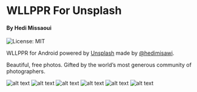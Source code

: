 <h1>WLLPPR For Unsplash</h1>
<h4>By Hedi Missaoui</h4>

![License: MIT](https://img.shields.io/badge/License-MIT-yellow.svg)

<p>WLLPPR for Android powered by <a href="https://unsplash.com">Unsplash</a> made by <a href="https://instagram.com/hedimisawi/">@hedimisawi</a>.</p>

<p>Beautiful, free photos. Gifted by the world’s most generous community of photographers.</p>

![alt text](media/wllppr0.png) ![alt text](media/wllppr1.png) ![alt text](media/wllppr2.png) ![alt text](media/wllppr3.png) ![alt text](media/wllppr4.png) ![alt text](media/wllppr5.png)
